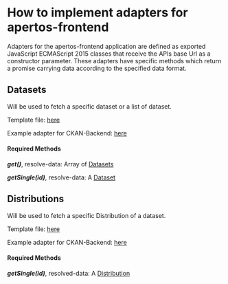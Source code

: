 # How to implement adapters for apertos-frontend

Adapters for the apertos-frontend application are defined as exported JavaScript ECMAScript 2015 classes that receive the APIs base Url as a constructor parameter.
These adapters have specific methods which return a promise carrying data according to the specified data format.

## Datasets

Will be used to fetch a specific dataset or a list of dataset.

Template file: [here](https://gitlab.fokus.fraunhofer.de/apertos/apertos-frontend/blob/develop/guides/adapters/datasets-adapter-template.js)

Example adapter for CKAN-Backend: [here](https://gitlab.fokus.fraunhofer.de/apertos/apertos-frontend/blob/develop/guides/adapters/datasets-adapter-ckan.js)

#### Required Methods

**_get()_**, resolve-data: Array of [Datasets](https://gitlab.fokus.fraunhofer.de/apertos/apertos-frontend/blob/develop/guides/adapters/dataset-sample.json)

**_getSingle(id)_**, resolve-data: A [Dataset](https://gitlab.fokus.fraunhofer.de/apertos/apertos-frontend/blob/develop/guides/adapters/dataset-sample.json)


## Distributions

Will be used to fetch a specific Distribution of a dataset.

Template file: [here](https://gitlab.fokus.fraunhofer.de/apertos/apertos-frontend/blob/develop/guides/adapters/distributions-adapter-template.js)

Example adapter for CKAN-Backend: [here](https://gitlab.fokus.fraunhofer.de/apertos/apertos-frontend/blob/develop/guides/adapters/distributions-adapter-ckan.js)

#### Required Methods

**_getSingle(id)_**, resolved-data: A [Distribution](https://gitlab.fokus.fraunhofer.de/apertos/apertos-frontend/blob/develop/guides/adapters/distribution-sample.json)